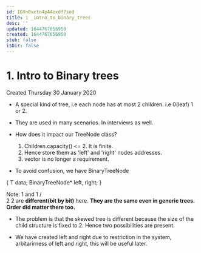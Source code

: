 ```yaml
---
id: IGVn0xxtn4pA4oxdf7sed
title: 1 _intro_to_binary_trees
desc: ''
updated: 1644767656950
created: 1644767656950
stub: false
isDir: false
---
```

# 1. Intro to Binary trees
Created Thursday 30 January 2020


* A special kind of tree, i.e each node has at most 2 children. i.e 0(leaf) 1 or 2.
* They are used in many scenarios. In interviews as well.



* How does it impact our TreeNode class?
	1. Children.capacity() <= 2. It is finite.
	2. Hence store them as 'left' and 'right' nodes addresses.
	3. vector is no longer a requirement.
* To avoid confusion, we have BinaryTreeNode

{
T data;
BinaryTreeNode<T>* left, right;
}

Note:
 1  and 1
/		    \
 2		     		2 are **different(bit by bit)** here. **They are the same even in generic trees. Order did matter there too.**

* The problem is that the skewed tree is different because the size of the child structure is fixed to 2. Hence two possibilities are present.



* We have created left and right due to restriction in the system, arbitarirness of left and right, this will be useful later.




